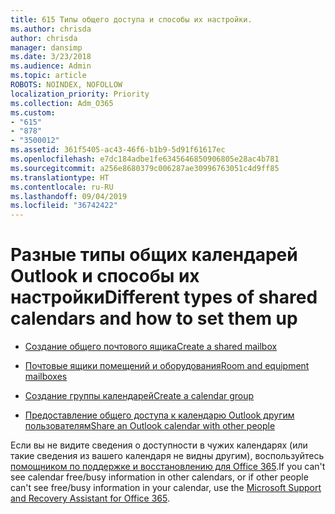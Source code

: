 ```yaml
---
title: 615 Типы общего доступа и способы их настройки.
ms.author: chrisda
author: chrisda
manager: dansimp
ms.date: 3/23/2018
ms.audience: Admin
ms.topic: article
ROBOTS: NOINDEX, NOFOLLOW
localization_priority: Priority
ms.collection: Adm_O365
ms.custom:
- "615"
- "878"
- "3500012"
ms.assetid: 361f5405-ac43-46f6-b1b9-5d91f61617ec
ms.openlocfilehash: e7dc184adbe1fe6345646850906805e28ac4b781
ms.sourcegitcommit: a256e8680379c006287ae30996763051c4d9ff85
ms.translationtype: HT
ms.contentlocale: ru-RU
ms.lasthandoff: 09/04/2019
ms.locfileid: "36742422"
---
```

# <a name="different-types-of-shared-outlook-calendars-and-how-to-set-them-up"></a><span data-ttu-id="4daaa-102">Разные типы общих календарей Outlook и способы их настройки</span><span class="sxs-lookup"><span data-stu-id="4daaa-102">Different types of shared calendars and how to set them up</span></span>

- [<span data-ttu-id="4daaa-103">Создание общего почтового ящика</span><span class="sxs-lookup"><span data-stu-id="4daaa-103">Create a shared mailbox</span></span>](https://docs.microsoft.com/office365/admin/email/create-a-shared-mailbox)

- [<span data-ttu-id="4daaa-104">Почтовые ящики помещений и оборудования</span><span class="sxs-lookup"><span data-stu-id="4daaa-104">Room and equipment mailboxes</span></span>](https://docs.microsoft.com/office365/admin/manage/room-and-equipment-mailboxes)

- [<span data-ttu-id="4daaa-105">Создание группы календарей</span><span class="sxs-lookup"><span data-stu-id="4daaa-105">Create a calendar group</span></span>](https://support.office.com/article/8385667b-d758-4489-a53f-f542dd01e6ff)

- [<span data-ttu-id="4daaa-106">Предоставление общего доступа к календарю Outlook другим пользователям</span><span class="sxs-lookup"><span data-stu-id="4daaa-106">Share an Outlook calendar with other people</span></span>](https://support.office.com/article/353ed2c1-3ec5-449d-8c73-6931a0adab88)

<span data-ttu-id="4daaa-107">Если вы не видите сведения о доступности в чужих календарях (или такие сведения из вашего календаря не видны другим), воспользуйтесь [помощником по поддержке и восстановлению для Office 365](https://diagnostics.office.com/).</span><span class="sxs-lookup"><span data-stu-id="4daaa-107">If you can't see calendar free/busy information in other calendars, or if other people can't see free/busy information in your calendar, use the [Microsoft Support and Recovery Assistant for Office 365](https://diagnostics.office.com/).</span></span>
